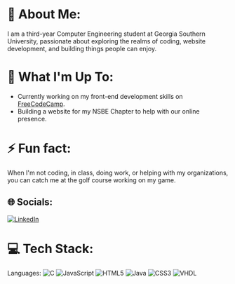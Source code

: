 # 💫 About Me:
I am a third-year Computer Engineering student at Georgia Southern University, passionate about exploring the realms of coding, website development, and building things people can enjoy.

# 🚀 What I'm Up To:
* Currently working on my front-end development skills on [FreeCodeCamp](https://www.freecodecamp.org/).
* Building a website for my NSBE Chapter to help with our online presence.

# ⚡ Fun fact:
When I'm not coding, in class, doing work, or helping with my organizations, you can catch me at the golf course working on my game.

## 🌐 Socials:
[![LinkedIn](https://img.shields.io/badge/LinkedIn-%230077B5.svg?logo=linkedin&logoColor=white)](https://www.linkedin.com/in/jaylenmonroe/)

# 💻 Tech Stack:
Languages: ![C](https://img.shields.io/badge/c-%2300599C.svg?style=for-the-badge&logo=c&logoColor=white) ![JavaScript](https://img.shields.io/badge/javascript-%23323330.svg?style=for-the-badge&logo=javascript&logoColor=%23F7DF1E) ![HTML5](https://img.shields.io/badge/html5-%23E34F26.svg?style=for-the-badge&logo=html5&logoColor=white) ![Java](https://img.shields.io/badge/java-%23ED8B00.svg?style=for-the-badge&logo=openjdk&logoColor=white) ![CSS3](https://img.shields.io/badge/css3-%231572B6.svg?style=for-the-badge&logo=css3&logoColor=white) ![VHDL](https://camo.githubusercontent.com/5906ce06dbe7fa4d37858b22a4a2168a9a428eea846e1e1905df5363b6c55773/68747470733a2f2f696d672e736869656c64732e696f2f62616467652f5648444c2d2532333443373039442e7376673f7374796c653d666f722d7468652d6261646765266c6f676f3d56266c6f676f436f6c6f723d7768697465)
